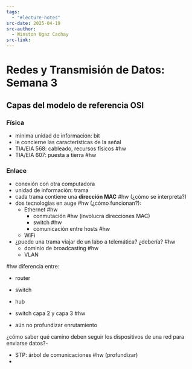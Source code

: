 ```yaml
---
tags:
  - "#lecture-notes"
src-date: 2025-04-19
src-author:
  - Winston Ugaz Cachay
src-link:
---
```

# Redes y Transmisión de Datos: Semana 3

## Capas del modelo de referencia OSI

### Física

- mínima unidad de información: bit
- le concierne las características de la señal
- TIA/EIA 568: cableado, recursos físicos #hw
- TIA/EIA 607: puesta a tierra #hw

### Enlace

- conexión con otra computadora
- unidad de información: trama
- cada trama contiene una **dirección MAC** #hw (¿cómo se interpreta?)
- dos tecnologías en auge #hw (¿cómo funcionan?):
	- Ethernet #hw
		- conmutación #hw (involucra direcciones MAC)
		- switch #hw
		- comunicación entre hosts #hw
	- WiFi
 - ¿puede una trama viajar de un labo a telemática? ¿debería? #hw
	- dominio de broadcasting #hw
	- VLAN

#hw diferencia entre:
- router
- switch
- hub

- switch capa 2 y capa 3 #hw
- aún no profundizar enrutamiento

¿cómo saber qué camino deben seguir los dispositivos de una red para enviarse datos?-
- STP: árbol de comunicaciones #hw (profundizar)
- 